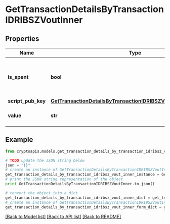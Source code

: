# GetTransactionDetailsByTransactionIDRIBSZVoutInner


## Properties
Name | Type | Description | Notes
------------ | ------------- | ------------- | -------------
**is_spent** | **bool** | Defines whether the transaction output has been spent or not. | 
**script_pub_key** | [**GetTransactionDetailsByTransactionIDRIBSZVoutInnerScriptPubKey**](GetTransactionDetailsByTransactionIDRIBSZVoutInnerScriptPubKey.md) |  | 
**value** | **str** | Represents the specific amount. | 

## Example

```python
from cryptoapis.models.get_transaction_details_by_transaction_idribsz_vout_inner import GetTransactionDetailsByTransactionIDRIBSZVoutInner

# TODO update the JSON string below
json = "{}"
# create an instance of GetTransactionDetailsByTransactionIDRIBSZVoutInner from a JSON string
get_transaction_details_by_transaction_idribsz_vout_inner_instance = GetTransactionDetailsByTransactionIDRIBSZVoutInner.from_json(json)
# print the JSON string representation of the object
print GetTransactionDetailsByTransactionIDRIBSZVoutInner.to_json()

# convert the object into a dict
get_transaction_details_by_transaction_idribsz_vout_inner_dict = get_transaction_details_by_transaction_idribsz_vout_inner_instance.to_dict()
# create an instance of GetTransactionDetailsByTransactionIDRIBSZVoutInner from a dict
get_transaction_details_by_transaction_idribsz_vout_inner_form_dict = get_transaction_details_by_transaction_idribsz_vout_inner.from_dict(get_transaction_details_by_transaction_idribsz_vout_inner_dict)
```
[[Back to Model list]](../README.md#documentation-for-models) [[Back to API list]](../README.md#documentation-for-api-endpoints) [[Back to README]](../README.md)


